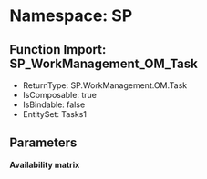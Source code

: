 # Namespace: SP

## Function Import: SP_WorkManagement_OM_Task

- ReturnType: SP.WorkManagement.OM.Task
- IsComposable: true
- IsBindable: false
- EntitySet: Tasks1

## Parameters

**Availability matrix**

